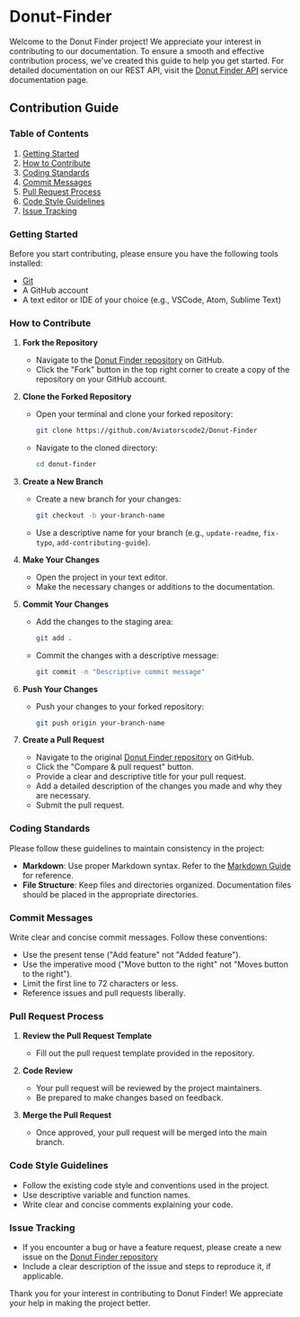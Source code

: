 # Donut-Finder

Welcome to the Donut Finder project! We appreciate your interest in contributing to our documentation. To ensure a smooth and effective contribution process, we've created this guide to help you get started. For detailed documentation on our REST API, visit the [Donut Finder API](https://aviatorscode2.github.io/Donut-Finder/) service documentation page.

## Contribution Guide

### Table of Contents
1. [Getting Started](#getting-started)
2. [How to Contribute](#how-to-contribute)
3. [Coding Standards](#coding-standards)
4. [Commit Messages](#commit-messages)
5. [Pull Request Process](#pull-request-process)
6. [Code Style Guidelines](#code-style-guidelines)
7. [Issue Tracking](#issue-tracking)

### Getting Started

Before you start contributing, please ensure you have the following tools installed:

- [Git](https://git-scm.com/)
- A GitHub account
- A text editor or IDE of your choice (e.g., VSCode, Atom, Sublime Text)

### How to Contribute

1. **Fork the Repository**
   - Navigate to the [Donut Finder repository](https://github.com/Aviatorscode2/Donut-Finder) on GitHub.
   - Click the "Fork" button in the top right corner to create a copy of the repository on your GitHub account.

2. **Clone the Forked Repository**
   - Open your terminal and clone your forked repository:
     ```sh
     git clone https://github.com/Aviatorscode2/Donut-Finder
     ```
   - Navigate to the cloned directory:
     ```sh
     cd donut-finder
     ```

3. **Create a New Branch**
   - Create a new branch for your changes:
     ```sh
     git checkout -b your-branch-name
     ```
   - Use a descriptive name for your branch (e.g., `update-readme`, `fix-typo`, `add-contributing-guide`).

4. **Make Your Changes**
   - Open the project in your text editor.
   - Make the necessary changes or additions to the documentation.

5. **Commit Your Changes**
   - Add the changes to the staging area:
     ```sh
     git add .
     ```
   - Commit the changes with a descriptive message:
     ```sh
     git commit -m "Descriptive commit message"
     ```

6. **Push Your Changes**
   - Push your changes to your forked repository:
     ```sh
     git push origin your-branch-name
     ```

7. **Create a Pull Request**
   - Navigate to the original [Donut Finder repository](https://github.com/Aviatorscode2/Donut-Finder) on GitHub.
   - Click the "Compare & pull request" button.
   - Provide a clear and descriptive title for your pull request.
   - Add a detailed description of the changes you made and why they are necessary.
   - Submit the pull request.

### Coding Standards

Please follow these guidelines to maintain consistency in the project:

- **Markdown**: Use proper Markdown syntax. Refer to the [Markdown Guide](https://www.markdownguide.org/basic-syntax/) for reference.
- **File Structure**: Keep files and directories organized. Documentation files should be placed in the appropriate directories.

### Commit Messages

Write clear and concise commit messages. Follow these conventions:

- Use the present tense ("Add feature" not "Added feature").
- Use the imperative mood ("Move button to the right" not "Moves button to the right").
- Limit the first line to 72 characters or less.
- Reference issues and pull requests liberally.

### Pull Request Process

1. **Review the Pull Request Template**
   - Fill out the pull request template provided in the repository.

2. **Code Review**
   - Your pull request will be reviewed by the project maintainers.
   - Be prepared to make changes based on feedback.

3. **Merge the Pull Request**
   - Once approved, your pull request will be merged into the main branch.

### Code Style Guidelines

- Follow the existing code style and conventions used in the project.
- Use descriptive variable and function names.
- Write clear and concise comments explaining your code.

### Issue Tracking

- If you encounter a bug or have a feature request, please create a new issue on the [Donut Finder repository](https://github.com/Aviatorscode2/Donut-Finder/issues)
- Include a clear description of the issue and steps to reproduce it, if applicable.

Thank you for your interest in contributing to Donut Finder! We appreciate your help in making the project better.